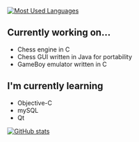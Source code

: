 [![Most Used Languages](https://github-readme-stats.vercel.app/api/top-langs/?username=natehalsey&cache_seconds=1800&theme=tokyonight&layout=compact)](https://github.com/anuraghazra/github-readme-stats)

## Currently working on...

- Chess engine in C
- Chess GUI written in Java for portability
- GameBoy emulator written in C

## I'm currently learning

- Objective-C
- mySQL
- Qt

[![GitHub stats](https://github-readme-stats.vercel.app/api?username=natehalsey&count_private=true&include_all_commits=true&cache_seconds=1800&show_icons=true&theme=tokyonight)](https://github.com/anuraghazra/github-readme-stats)

<!--
**natehalsey/natehalsey** is a ✨ _special_ ✨ repository because its `README.md` (this file) appears on your GitHub profile.

Here are some ideas to get you started:

- 🔭 I’m currently working on ...
- 🌱 I’m currently learning ...
- 👯 I’m looking to collaborate on ...
- 🤔 I’m looking for help with ...
- 💬 Ask me about ...
- 📫 How to reach me: ...
- 😄 Pronouns: ...
- ⚡ Fun fact: ...
-->
